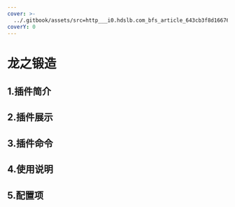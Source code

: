 ```yaml
---
cover: >-
  ../.gitbook/assets/src=http___i0.hdslb.com_bfs_article_643cb3f8d166763b7f2ea894adeffe7b93301acb.jpg&refer=http___i0.hdslb.jpg
coverY: 0
---
```


# 龙之锻造

## 1.插件简介

## 2.插件展示

## 3.插件命令

## 4.使用说明

## 5.配置项
